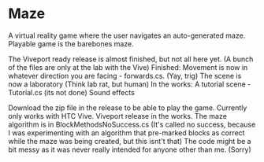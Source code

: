# Maze
A virtual reality game where the user navigates an auto-generated maze. 
Playable game is the barebones maze. 

The Viveport ready release is almost finished, but not all here yet. (A bunch of the files are only at the lab with the Vive)
Finished: 
Movement is now in whatever direction you are facing - forwards.cs. (Yay, trig) 
The scene is now a laboratory (Think lab rat, but human)
In the works:
A tutorial scene - Tutorial.cs (its not done)
Sound effects


Download the zip file in the release to be able to play the game.
Currently only works with HTC Vive. Viveport release in the works.
The maze algorithm is in BlockMethodsNoSuccess.cs (It's called no success, because I was experimenting with an algorithm that pre-marked blocks as correct while the maze was being created, but this isnt't that)
The code might be a bit messy as it was never really intended for anyone other than me. (Sorry)
 
